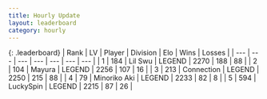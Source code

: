 ```yaml
---
title: Hourly Update
layout: leaderboard
category: hourly
---
```


{: .leaderboard}
| Rank | LV | Player | Division | Elo | Wins | Losses |
| --- | --- | --- | --- | --- | --- | --- |
| <span data-change="0">1</span> | 184 | <span title="ID: 468342">Lil Swu</span> | LEGEND | <span data-change="0">2270</span> | <span data-change="0">188</span> | <span data-change="0">88</span> |
| <span data-change="0">2</span> | 104 | <span title="ID: 381526">Mayura</span> | LEGEND | <span data-change="0">2256</span> | <span data-change="0">107</span> | <span data-change="0">16</span> |
| <span data-change="0">3</span> | 213 | <span title="ID: 539711">Connection</span> | LEGEND | <span data-change="0">2250</span> | <span data-change="0">215</span> | <span data-change="0">88</span> |
| <span data-change="0">4</span> | 79 | <span title="ID: 456466">Minoriko Aki</span> | LEGEND | <span data-change="0">2233</span> | <span data-change="0">82</span> | <span data-change="0">8</span> |
| <span data-change="0">5</span> | 594 | <span title="ID: 498412">LuckySpin</span> | LEGEND | <span data-change="0">2215</span> | <span data-change="0">87</span> | <span data-change="0">26</span> |